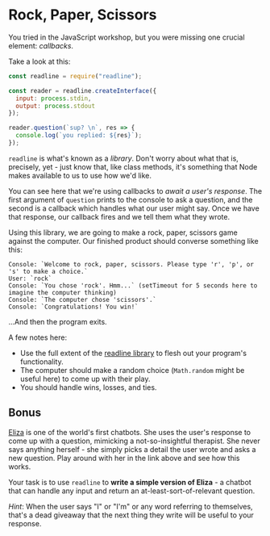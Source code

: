 # Rock, Paper, Scissors

You tried in the JavaScript workshop, but you were missing one crucial element: _callbacks_.

Take a look at this:

```js
const readline = require("readline");

const reader = readline.createInterface({
  input: process.stdin,
  output: process.stdout
});

reader.question(`sup? \n`, res => {
  console.log(`you replied: ${res}`);
});
```

`readline` is what's known as a _library_. Don't worry about what that is, precisely, yet - just know that, like class methods, it's something that Node makes available to us to use how we'd like.

You can see here that we're using callbacks to _await a user's response_. The first argument of `question` prints to the console to ask a question, and the second is a callback which handles what our user might say. Once we have that response, our callback fires and we tell them what they wrote.

Using this library, we are going to make a rock, paper, scissors game against the computer. Our finished product should converse something like this:

```
Console: `Welcome to rock, paper, scissors. Please type 'r', 'p', or 's' to make a choice.`
User: `rock`
Console: `You chose 'rock'. Hmm...` (setTimeout for 5 seconds here to imagine the computer thinking)
Console: `The computer chose 'scissors'.`
Console: `Congratulations! You win!`
```

...And then the program exits.

A few notes here:

- Use the full extent of the [readline library](https://node.readthedocs.io/en/latest/api/readline/) to flesh out your program's functionality.
- The computer should make a random choice (`Math.random` might be useful here) to come up with their play.
- You should handle wins, losses, and ties.

## Bonus

[Eliza](http://psych.fullerton.edu/mbirnbaum/psych101/Eliza.htm) is one of the world's first chatbots. She uses the user's response to come up with a question, mimicking a not-so-insightful therapist. She never says anything herself - she simply picks a detail the user wrote and asks a new question. Play around with her in the link above and see how this works.

Your task is to use `readline` to **write a simple version of Eliza** - a chatbot that can handle any input and return an at-least-sort-of-relevant question.

_Hint_: When the user says "I" or "I'm" or any word referring to themselves, that's a dead giveaway that the next thing they write will be useful to your response.
